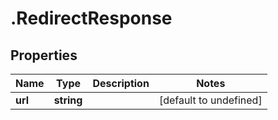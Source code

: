 # .RedirectResponse

## Properties

Name | Type | Description | Notes
------------ | ------------- | ------------- | -------------
**url** | **string** |  | [default to undefined]

